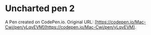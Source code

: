 # Uncharted pen 2

A Pen created on CodePen.io. Original URL: [https://codepen.io/Mac-Cwi/pen/yLqvEVM](https://codepen.io/Mac-Cwi/pen/yLqvEVM).

